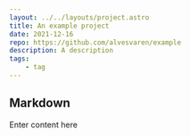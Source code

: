 ```yaml
---
layout: ../../layouts/project.astro
title: An example project
date: 2021-12-16
repo: https://github.com/alvesvaren/example
description: A description
tags:
    - tag
---
```


## Markdown

Enter content here

